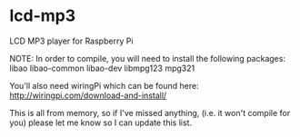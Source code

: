 lcd-mp3
=======

LCD MP3 player for Raspberry Pi

NOTE: In order to compile, you will need to install the following packages:
libao
libao-common
libao-dev
libmpg123
mpg321

You'll also need wiringPi which can be found here: http://wiringpi.com/download-and-install/

This is all from memory, so if I've missed anything, (i.e. it won't compile for you) please let me know so I can update this list.
